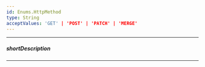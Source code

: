 ```yaml
---
id: Enums.HttpMethod
type: String
acceptValues: 'GET' | 'POST' | 'PATCH' | 'MERGE'
---
```

---
##### shortDescription
<!-- Description goes here -->

---
<!-- Description goes here -->